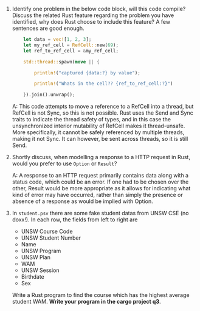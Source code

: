 1.  Identify one problem in the below code block, will this code compile? Discuss the related Rust feature regarding the problem you have identified, why does Rust choose to include this feature? A few sentences are good enough.

    ```rust
        let data = vec![1, 2, 3];
        let my_ref_cell = RefCell::new(69);
        let ref_to_ref_cell = &my_ref_cell;

        std::thread::spawn(move || {

            println!("captured {data:?} by value");

            println!("Whats in the cell?? {ref_to_ref_cell:?}")

        }).join().unwrap();
    ```

    A: This code attempts to move a reference to a RefCell into a thread, but RefCell is not Sync, so this is
    not possible. Rust uses the Send and Sync traits to indicate the thread safety of types, and in this case
    the unsynchronized interior mutability of RefCell makes it thread-unsafe. More specifically, it cannot be
    safely referenced by multiple threads, making it not Sync. It can however, be sent across threads, so it
    is still Send.

2.  Shortly discuss, when modelling a response to a HTTP request in Rust, would you prefer to use `Option` or `Result`?

    A: A response to an HTTP request primarily contains data along with a status code, which could be an error.
    If one had to be chosen over the other, Result would be more appropriate as it allows for indicating what
    kind of error may have occurred, rather than simply the presence or absence of a response as would be implied
    with Option.

3.  In `student.psv` there are some fake student datas from UNSW CSE (no doxx!). In each row, the fields from left to right are

    - UNSW Course Code
    - UNSW Student Number
    - Name
    - UNSW Program
    - UNSW Plan
    - WAM
    - UNSW Session
    - Birthdate
    - Sex

    Write a Rust program to find the course which has the highest average student WAM. **Write your program in the cargo project q3**.

